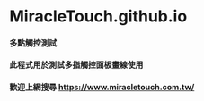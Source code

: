 # MiracleTouch.github.io
#### 多點觸控測試
#### 此程式用於測試多指觸控面板畫線使用
#### 歡迎上網搜尋 https://www.miracletouch.com.tw/
